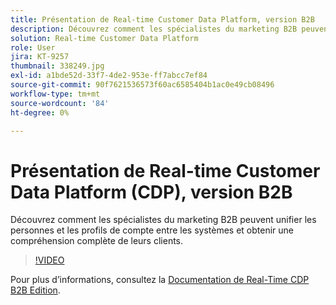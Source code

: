 ```yaml
---
title: Présentation de Real-time Customer Data Platform, version B2B
description: Découvrez comment les spécialistes du marketing B2B peuvent unifier les personnes et les profils de compte entre les systèmes et obtenir une compréhension complète de leurs clients.
solution: Real-time Customer Data Platform
role: User
jira: KT-9257
thumbnail: 338249.jpg
exl-id: a1bde52d-33f7-4de2-953e-ff7abcc7ef84
source-git-commit: 90f7621536573f60ac6585404b1ac0e49cb08496
workflow-type: tm+mt
source-wordcount: '84'
ht-degree: 0%

---
```


# Présentation de Real-time Customer Data Platform (CDP), version B2B

Découvrez comment les spécialistes du marketing B2B peuvent unifier les personnes et les profils de compte entre les systèmes et obtenir une compréhension complète de leurs clients.

>[!VIDEO](https://video.tv.adobe.com/v/338249?quality=12&learn=on)

Pour plus d’informations, consultez la [Documentation de Real-Time CDP B2B Edition](https://experienceleague.adobe.com/docs/experience-platform/rtcdp/b2b-overview.html).
